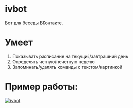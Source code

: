 # ivbot

Бот для беседы ВКонтакте.

# Умеет

1. Показывать расписание на текущий/завтрашний день
2. Определять четную/нечетную неделю
3. Запоминать/удалять команды с текстом/картинкой
  
# Пример работы:

<a href="https://imgbb.com/"><img src="https://i.ibb.co/PQvR08Q/ivbot.png" alt="ivbot" border="0"></a>
